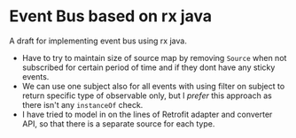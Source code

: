# Event Bus based on rx java
A draft for implementing event bus using rx java.

- Have to try to maintain size of source map by removing `Source` when not subscribed for certain period of time and if they dont have any sticky events.
- We can use one subject also for all events with using filter on subject to return specific type of observable only, but I *prefer* this approach as there isn't any `instanceOf` check.
- I have tried to model in on the lines of Retrofit adapter and converter API, so that there is a separate source for each type. 
